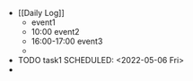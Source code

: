 - [[Daily Log]]
	- event1
	- 10:00 event2
	- 16:00-17:00 event3
	-
- TODO task1
  SCHEDULED: <2022-05-06 Fri>
-